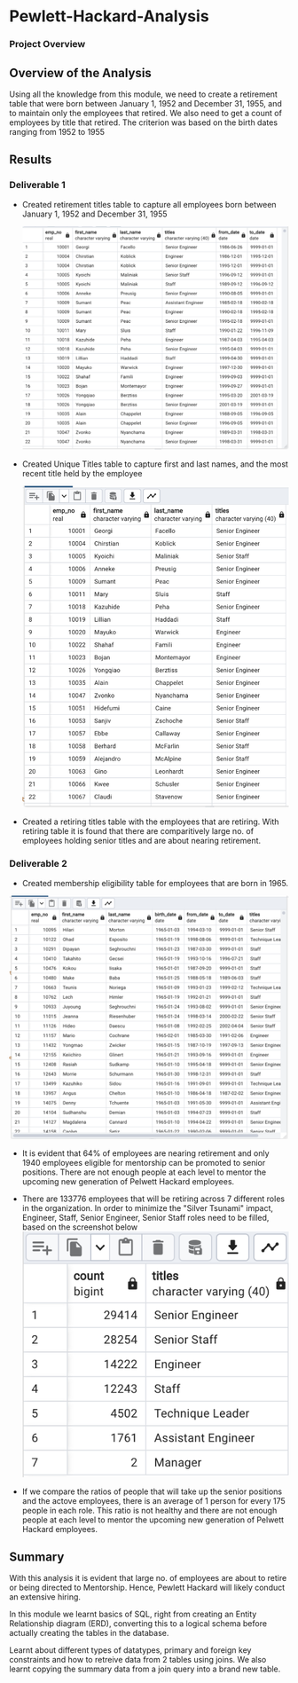 # Pewlett-Hackard-Analysis

### Project Overview

## Overview of the Analysis

Using all the knowledge from this module, we need to create a retirement table that were born between January 1, 1952 and December 31, 1955, and to maintain only the employees that retired. We also need to get a count of employees by title that retired. The criterion was based on the birth dates ranging from 1952 to 1955

## Results

### Deliverable 1

 - Created retirement titles table to capture all employees born between January 1, 1952 and December 31, 1955

   ![Retirement Titles](Resources/retirement_titles.png)

 - Created Unique Titles table to capture first and last names, and the most recent title held by the employee

   ![Unique Titles](Resources/unique_titles.png)

 - Created a retiring titles table with the employees that are retiring. With retiring table it is found that there are comparitively large no. of      employees holding senior titles and are about nearing retirement. 

### Deliverable 2

  - Created membership eligibility table for employees that are born in 1965. 

 ![Mentors](Resources/membership_eligibility.png)

  - It is evident that 64% of employees are nearing retirement and only 1940 employees eligible for mentorship can be promoted to senior positions. There are not enough people at each level to mentor the upcoming new generation of Pelwett Hackard employees.
  - There are 133776 employees that will be retiring across 7 different roles in the organization. In order to minimize the "Silver Tsunami" impact, Engineer, Staff, Senior Engineer, Senior Staff roles need to be filled, based on the screenshot below
![Retiring Roles](Resources/retiring_titles.png)


  - If we compare the ratios of people that will take up the senior positions and the actove employees, there is an average of 1 person for every 175 people in each role. This ratio is not healthy and there are not enough people at each level to mentor the upcoming new generation of Pelwett Hackard employees. 



## Summary

With this analysis it is evident that large no. of employees are about to retire or being directed to Mentorship. Hence, Pewlett Hackard will likely conduct an extensive hiring.

In this module we learnt basics of SQL, right from creating an Entity Relationship diagram (ERD), converting this to a logical schema before actually creating the tables in the database. 

Learnt about different types of datatypes, primary and foreign key constraints and how to retreive data from 2 tables using joins. We also learnt copying the summary data from a join query into a brand new table.
